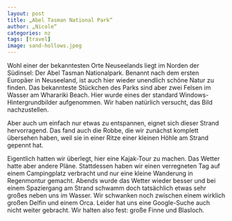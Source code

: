 ```yaml
---
layout: post
title: „Abel Tasman National Park“
author: „Nicole“
categories: nz
tags: [travel]
image: sand-hollows.jpeg
---
```

Wohl einer der bekanntesten Orte Neuseelands liegt im Norden der Südinsel: Der Abel Tasman Nationalpark. Benannt nach dem ersten Europäer in Neuseeland, ist auch hier wieder unendlich schöne Natur zu finden. Das bekannteste Stückchen des Parks sind aber zwei Felsen im Wasser am Wharariki Beach. Hier wurde eines der standard Windows-Hintergrundbilder aufgenommen. Wir haben natürlich versucht, das Bild nachzustellen.

Aber auch um einfach nur etwas zu entspannen, eignet sich dieser Strand hervorragend. Das fand auch die Robbe, die wir zunächst komplett übersehen haben, weil sie in einer Ritze einer kleinen Höhle am Strand gepennt hat.

Eigentlich hatten wir überlegt, hier eine Kajak-Tour zu machen. Das Wetter hatte aber andere Pläne. Stattdessen haben wir einen verregneten Tag auf einem Campingplatz verbracht und nur eine kleine Wanderung in Regenmontur gemacht. Abends wurde das Wetter wieder besser und bei einem Spaziergang am Strand schwamm doch tatsächlich etwas sehr großes neben uns im Wasser. Wir schwanken noch zwischen einem wirklich großen Delfin und einem Orca. Leider hat uns eine Google-Suche auch nicht weiter gebracht. Wir halten also fest: große Finne und Blasloch.